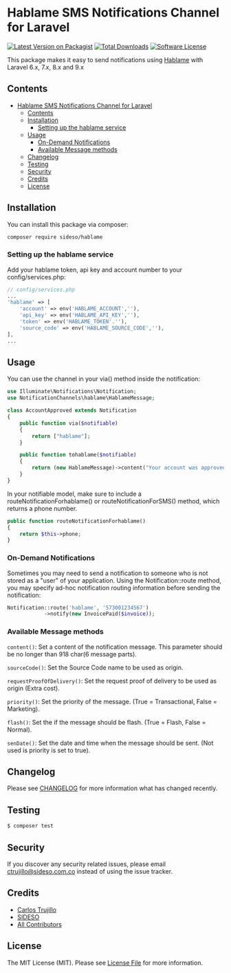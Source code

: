 # Hablame SMS Notifications Channel for Laravel

[![Latest Version on Packagist](https://img.shields.io/packagist/v/sideso/sms-hablame-notification-channel.svg?style=flat-square)](https://packagist.org/packages/sideso/sms-hablame-notification-channel)
[![Total Downloads](https://img.shields.io/packagist/dt/sideso/sms-hablame-notification-channel.svg?style=flat-square)](https://packagist.org/packages/sideso/sms-hablame-notification-channel)
[![Software License](https://img.shields.io/badge/license-MIT-brightgreen.svg?style=flat-square)](LICENSE.md)

This package makes it easy to send notifications using [Hablame](https://www.hablame.co) with Laravel 6.x, 7.x, 8.x and 9.x

## Contents

- [Hablame SMS Notifications Channel for Laravel](#hablame-sms-notifications-channel-for-laravel)
	- [Contents](#contents)
	- [Installation](#installation)
		- [Setting up the hablame service](#setting-up-the-hablame-service)
	- [Usage](#usage)
		- [On-Demand Notifications](#on-demand-notifications)
		- [Available Message methods](#available-message-methods)
	- [Changelog](#changelog)
	- [Testing](#testing)
	- [Security](#security)
	- [Credits](#credits)
	- [License](#license)


## Installation

You can install this package via composer:
``` bash
composer require sideso/hablame
```

### Setting up the hablame service

Add your hablame token, api key and account number to your config/services.php:

```php
// config/services.php
...
'hablame' => [
	'account' => env('HABLAME_ACCOUNT',''),
	'api_key' => env('HABLAME_API_KEY',''),
	'token' => env('HABLAME_TOKEN'.''),
	'source_code' => env('HABLAME_SOURCE_CODE',''),
],
...
```

## Usage

You can use the channel in your via() method inside the notification:

```php
use Illuminate\Notifications\Notification;
use NotificationChannels\hablame\HablameMessage;

class AccountApproved extends Notification
{
    public function via($notifiable)
    {
        return ["hablame"];
    }

    public function tohablame($notifiable)
    {
        return (new HablameMessage)->content("Your account was approved!");       
    }
}
```

In your notifiable model, make sure to include a routeNotificationForhablame() or routeNotificationForSMS()  method, which returns a phone number.

```php
public function routeNotificationForhablame()
{
    return $this->phone;
}
```
### On-Demand Notifications
Sometimes you may need to send a notification to someone who is not stored as a "user" of your application. Using the Notification::route method, you may specify ad-hoc notification routing information before sending the notification:

```php
Notification::route('hablame', '573001234567')                      
            ->notify(new InvoicePaid($invoice));
```
### Available Message methods

`content()`: Set a content of the notification message. This parameter should be no longer than 918 char(6 message parts).

`sourceCode()`: Set the Source Code name to be used as origin.

`requestProofOfDelivery()`: Set the request proof of delivery to be used as origin (Extra cost).

`priority()`: Set the priority of the message. (True = Transactional, False = Marketing).

`flash()`: Set the if the message should be flash. (True = Flash, False = Normal).

`senDate()`: Set the date and time when the message should be sent. (Not used is priority is set to true).

## Changelog

Please see [CHANGELOG](CHANGELOG.md) for more information what has changed recently.

## Testing

``` bash
$ composer test
```

## Security

If you discover any security related issues, please email ctrujillo@sideso.com.co instead of using the issue tracker.

## Credits

- [Carlos Trujillo](https://github.com/IGedeon)
- [SIDESO](https://github.com/SIDESO)
- [All Contributors](../../contributors)

## License

The MIT License (MIT). Please see [License File](LICENSE.md) for more information.
